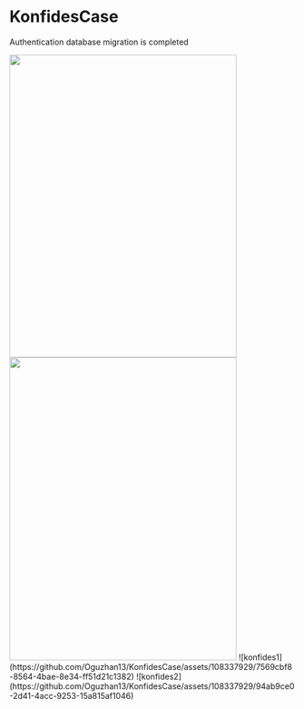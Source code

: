 # KonfidesCase
Authentication database migration is completed

<img src="![konfides2](https://github.com/Oguzhan13/KonfidesCase/assets/108337929/94ab9ce0-2d41-4acc-9253-15a815af1046)" width="400" height="533">
<img src="![konfides1](https://github.com/Oguzhan13/KonfidesCase/assets/108337929/7569cbf8-8564-4bae-8e34-ff51d21c1382)" width="400" height="533">
![konfides1](https://github.com/Oguzhan13/KonfidesCase/assets/108337929/7569cbf8-8564-4bae-8e34-ff51d21c1382)
![konfides2](https://github.com/Oguzhan13/KonfidesCase/assets/108337929/94ab9ce0-2d41-4acc-9253-15a815af1046)
